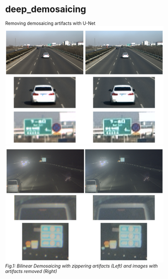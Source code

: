 # deep_demosaicing
Removing demosaicing artifacts with U-Net
![](demo/day.png)
![](demo/night.png)
*Fig.1: Bilinear Demosaicing with zippering artifacts (Left) and images with artifacts removed (Right)*
